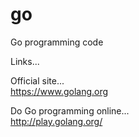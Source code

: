 # go
Go programming code

Links...

Official site...  
https://www.golang.org  

Do Go programming online...  
http://play.golang.org/
